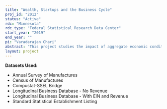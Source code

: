 ```yaml
---
title: "Wealth, Startups and the Business Cycle"
proj_id: "2012"
status: "Active"
rdc: "Minnesota"
rdc_type: "Federal Statistical Research Data Center"
start_year: "2019"
end_year: ""
pi: "Varadarajan Chari"
abstract: "This project studies the impact of aggregate economic conditions and fluctuations in wealth on the firm's life-cycle. Benefits to Census include: (i) linking external housing price data to explore the impact of fluctuations in wealth on firm creation, (ii) understanding the quality of the ASM/CMF data through estimation of establishment-level productivities, (iii) examine the quality of the data on assets in SSEL by comparing it against Compustat, (iv)  preparing estimates of the population characteristics regarding the differential sensitivity of young and mature firms to both financial shocks and the business cycle."
layout: project
---
```


**Datasets Used:**

  - Annual Survey of Manufactures 
  - Census of Manufactures 
  - Compustat-SSEL Bridge 
  - Longitudinal Business Database - No Revenue 
  - Longitudinal Business Database - With EIN and Revenue 
  - Standard Statistical Establishment Listing 


